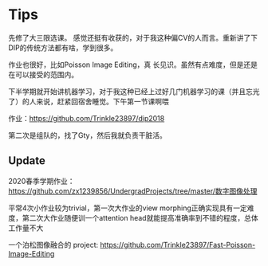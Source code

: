 # Tips

先修了大三限选课。
感觉还挺有收获的，对于我这种偏CV的人而言。重新讲了下DIP的传统方法都有啥，学到很多。

作业也很好，比如Poisson Image Editing，真 长见识。虽然有点难度，但是还是在可以接受的范围内。

下半学期就开始讲机器学习，对于我这种已经上过好几门机器学习的课（并且忘光了）的人来说，赶紧回宿舍睡觉。下午第一节课啊喂

作业：https://github.com/Trinkle23897/dip2018

第二次是组队的，找了Gty，然后我就负责干脏活。


## Update

2020春季学期作业：https://github.com/zx1239856/UndergradProjects/tree/master/数字图像处理

平常4次小作业较为trivial，第一次大作业的view morphing正确实现具有一定难度，第二次大作业随便训一个attention head就能提高准确率到不错的程度，总体工作量不大

一个泊松图像融合的 project: https://github.com/Trinkle23897/Fast-Poisson-Image-Editing
